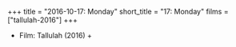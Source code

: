 +++
title = "2016-10-17: Monday"
short_title = "17: Monday"
films = ["tallulah-2016"]
+++


* Film: Tallulah (2016) +
